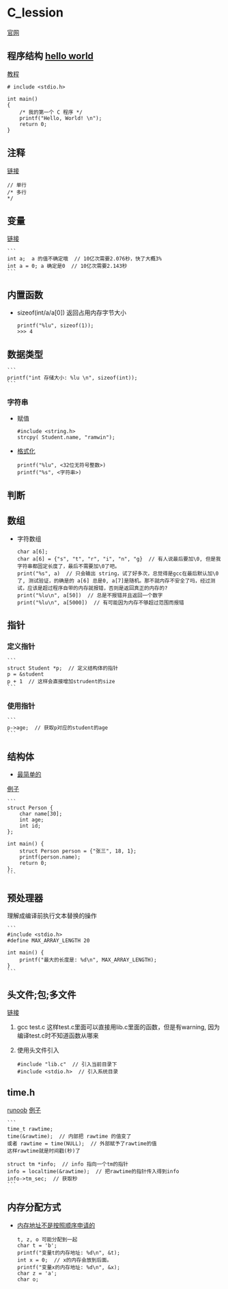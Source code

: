 # C_lession
[官网](https://www.runoob.com/cprogramming/c-tutorial.html)

## 程序结构 [hello world](./hello_world.c)
[教程](https://www.runoob.com/cprogramming/c-program-structure.html)

    # include <stdio.h>

    int main()
    {
        /* 我的第一个 C 程序 */
        printf("Hello, World! \n");
        return 0;
    }

## 注释
[链接](https://www.runoob.com/cprogramming/c-basic-syntax.html)

    // 单行
    /* 多行
    */

## 变量
[链接](https://www.runoob.com/cprogramming/c-variables.html)

    ```
    int a;  a 的值不确定哦  // 10亿次需要2.076秒，快了大概3%
    int a = 0; a 确定是0  // 10亿次需要2.143秒 
    ```

## 内置函数
* sizeof(int/a/a[0])
返回占用内存字节大小

    ```
    printf("%lu", sizeof(1));
    >>> 4
    ```

## 数据类型

    ```
    printf("int 存储大小: %lu \n", sizeof(int));
    ```


### 字符串
* 赋值

    ```
    #include <string.h>
    strcpy( Student.name, "ramwin");
    ```

* [格式化](https://www.runoob.com/cprogramming/c-function-printf.html)

    ```
    printf("%lu", <32位无符号整数>)
    printf("%s", <字符串>)
    ```


## 判断


## 数组
* 字符数组

    ```
    char a[6];
    char a[6] = {"s", "t", "r", "i", "n", "g}  // 有人说最后要加\0, 但是我字符串都固定长度了，最后不需要加\0了吧。
    print("%s", a)  // 只会输出 string，试了好多次，总觉得是gcc在最后默认加\0了, 测试验证，的确是的 a[6] 总是0, a[7]是随机。那不就内存不安全了吗，经过测试，应该是超过程序自带的内存就报错，否则是返回真正的内存的?
    print("%lu\n", a[50])  // 总是不报错并且返回一个数字
    print("%lu\n", a[5000])  // 有可能因为内存不够超过范围而报错
    ```


## 指针
### 定义指针

    ```
    struct Student *p;  // 定义结构体的指针
    p = &student
    p + 1  // 这样会直接增加strudent的size
    ```

### 使用指针

    ```
    p->age;  // 获取p对应的student的age
    ```


## 结构体
* [最简单的](./结构体/base.c)

[例子](./pointer_struct.c)

    ```
    struct Person {
        char name[30];
        int age;
        int id;
    };

    int main() {
        struct Person person = {"张三", 18, 1};
        printf(person.name);
        return 0;
    };
    ```

## 预处理器
理解成编译前执行文本替换的操作

    ```
    #include <stdio.h>
    #define MAX_ARRAY_LENGTH 20

    int main() {
        printf("最大的长度是: %d\n", MAX_ARRAY_LENGTH);
    }
    ```

## 头文件;包;多文件
[链接](https://www.runoob.com/cprogramming/c-header-files.html)
1. gcc test.c
这样test.c里面可以直接用lib.c里面的函数，但是有warning, 因为编译test.c时不知道函数从哪来

2. 使用头文件引入
    ```
    #include "lib.c"  // 引入当前目录下
    #include <stdio.h>  // 引入系统目录
    ```

## time.h
[runoob](https://www.runoob.com/cprogramming/c-standard-library-time-h.html)
[例子](./time.c)
    
    ```
    time_t rawtime;
    time(&rawtime);  // 内部把 rawtime 的值变了
    或者 rawtime = time(NULL);  // 外部赋予了rawtime的值
    这样rawtime就是时间戳(秒)了

    struct tm *info;  // info 指向一个tm的指针
    info = localtime(&rawtime);  // 把rawtime的指针传入得到info
    info->tm_sec;  // 获取秒
    ```

## 内存分配方式
* [内存地址不是按照顺序申请的](内存地址不是按照顺序申请的)
    ```
    t, z, o 可能分配到一起
    char t = 'b';
    printf("变量t的内存地址: %d\n", &t);
    int x = 0;  // x的内存会放到后面。
    printf("变量x的内存地址: %d\n", &x);
    char z = 'a';
    char o;
    ```
